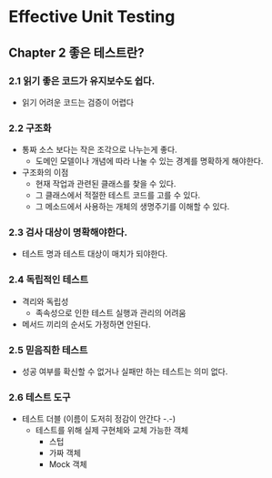 # Effective Unit Testing
## Chapter 2 좋은 테스트란?

### 2.1 읽기 좋은 코드가 유지보수도 쉽다.
- 읽기 어려운 코드는 검증이 어렵다

### 2.2 구조화
- 통짜 소스 보다는 작은 조각으로 나누는게 좋다.
    - 도메인 모델이나 개념에 따라 나눌 수 있는 경계를 명확하게 해야한다.
- 구조화의 이점
    - 현재 작업과 관련된 클래스를 찾을 수 있다.
    - 그 클래스에서 적절한 테스트 코드를 고를 수 있다.
    - 그 메소드에서 사용하는 개체의 생명주기를 이해할 수 있다.

### 2.3 검사 대상이 명확해야한다.
- 테스트 명과 테스트 대상이 매치가 되야한다.

### 2.4 독립적인 테스트
- 격리와 독립성
    - 족속성으로 인한 테스트 실행과 관리의 어려움
- 메서드 끼리의 순서도 가정하면 안된다.

### 2.5 믿음직한 테스트
- 성공 여부를 확신할 수 없거나 실패만 하는 테스트는 의미 없다.

### 2.6 테스트 도구
- 테스트 더블 (이름이 도저히 정감이 안간다 -.-)
    - 테스트를 위해 실제 구현체와 교체 가능한 객체
        - 스텁
        - 가짜 객체
        - Mock 객체


    
